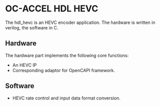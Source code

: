 # OC-ACCEL HDL HEVC

The hdl_hevc is an HEVC encoder application. The hardware is written in verilog, the software in C. 

## Hardware
The hardware part implements the following core functions:
 * An HEVC IP
 * Corresponding adaptor for OpenCAPI framework.
 
## Software
* HEVC rate control and input data format conversion.

